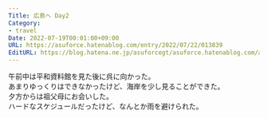 ```yaml
---
Title: 広島へ Day2
Category:
- travel
Date: 2022-07-19T00:01:00+09:00
URL: https://asuforce.hatenablog.com/entry/2022/07/22/013839
EditURL: https://blog.hatena.ne.jp/asuforcegt/asuforce.hatenablog.com/atom/entry/4207112889901213860
---
```


午前中は平和資料館を見た後に呉に向かった。  
あまりゆっくりはできなかったけど、海岸を少し見ることができた。  
夕方からは祖父母にお会いした。  
ハードなスケジュールだったけど、なんとか雨を避けられた。
